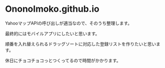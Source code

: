 # OnonoImoko.github.io

YahooマップAPIの呼び出しが適当なので、そのうち整理します。

最終的にはモバイルアプリにしたいと思います。

順番を入れ替えられるドラッグソートに対応した登録リストを作りたいと思います。



休日にチョコチョコっとつくってるので時間がかかります。

